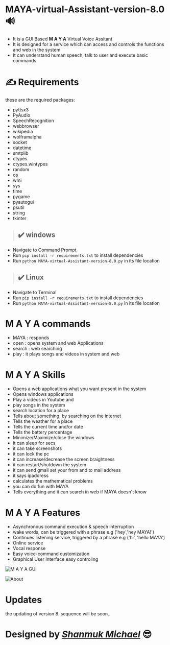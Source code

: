 # MAYA-virtual-Assistant-version-8.0  :loud_sound: 
* It is a GUI Based **M A Y A** Virtual Voice Assitant 
* It is designed for a service which can access and controls the functions and web in the system
* It can understand human speech, talk to user and execute basic commands
# :writing_hand: Requirements
these are the required packages:
- pyttsx3
- PyAudio
- SpeechRecognition
- webbrowser
- wikipedia
- wolframalpha
- socket
- datetime
- smtplib
- ctypes
- ctypes.wintypes
- random
- os
- wmi
- sys
- time
- pygame
- pyautogui
- psutil
- string
- tkinter 
> ## :heavy_check_mark: windows 
* Navigate to Command Prompt
* Run  ```pip install -r requirements.txt``` to install dependencies
* Run ```python MAYA-virtual-Assistant-version-8.0.py``` in its file location
> ## :heavy_check_mark: Linux
- Navigate to Terminal
- Run ```pip install -r requirements.txt``` to install dependencies
- Run ```python MAYA-virtual-Assistant-version-8.0.py``` in its file location
# M A Y A commands
- MAYA   : responds
- open   : opens system and web Applications 
- search : web searching
- play   : it plays songs and videos in system and web
# M A Y A Skills
- Opens a web applications what you want present in the system
- Opens windows applications
- Play a videos in Youtube and 
- play songs in the system
- search location for a place
- Tells about something, by searching on the internet 
- Tells the weather for a place 
- Tells the current time and/or date 
- Tells the battery percentage
- Minimize/Maximize/close the windows
- it can sleep for secs
- it can take screenshots
- it can lock the pc
- it can increase/decrease the screen braightness 
- it can restart/shutdown the system
- it can send gmail set your from and to mail address
- it says ipaddress
- calculates the mathematical problems
- you can do fun with MAYA
- Tells everything and it can search in web if MAYA doesn't know
# M A Y A Features
- Asynchronous command execution & speech interruption
- wake words, can be triggered with a phrase e.g ('hey','hey MAYA!')
- Continues listening service, triggered by a phrase e.g ('hi', 'hello MAYA')
- Online service
- Vocal response
- Easy voice-command customization
- Graphical User Interface easy controling

![M A Y A GUI](https://user-images.githubusercontent.com/55943851/77429460-b17bf380-6dff-11ea-9a51-47488b127b70.png)

![About](https://user-images.githubusercontent.com/55943851/77429640-fb64d980-6dff-11ea-950d-8c6d6c40822d.png)
# Updates
the updating of version 8. sequence will be soon..
# Designed by **_[Shanmuk Michael](https://www.google.com/search?q=Shanmuk+Michael&rlz=1C1GCEA_enIN857IN857&oq=Shanmuk+Michael&aqs=chrome..69i57j69i60l3.9741j0j8&sourceid=chrome&ie=UTF-8)_** :sunglasses:


